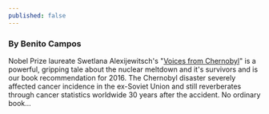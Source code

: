 ```yaml
---
published: false
---
```

### By Benito Campos

Nobel Prize laureate Swetlana Alexijewitsch's "<a href="http://www.nytimes.com/2015/10/09/books/svetlana-alexievich-nobel-prize-literature.html" target="_blank">Voices from Chernobyl</a>" is a powerful, gripping tale about the nuclear meltdown and it's survivors and is our book recommendation for 2016. The Chernobyl disaster severely affected cancer incidence in the ex-Soviet Union and still reverberates through cancer statistics worldwide 30 years after the accident. No ordinary book...
